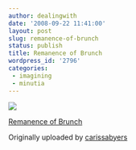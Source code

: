 ```yaml
---
author: dealingwith
date: '2008-09-22 11:41:00'
layout: post
slug: remanence-of-brunch
status: publish
title: Remanence of Brunch
wordpress_id: '2796'
categories:
 - imagining
 - minutia
---
```


[![][1]][2]

[Remanence of Brunch][3]

Originally uploaded by [carissabyers][4]


   [1]: http://farm3.static.flickr.com/2320/2879490056_4b7f7d1f31_m.jpg

   [2]: http://www.flickr.com/photos/carissabyers/2879490056/ (photo sharing)

   [3]: http://www.flickr.com/photos/carissabyers/2879490056/

   [4]: http://www.flickr.com/people/carissabyers/

